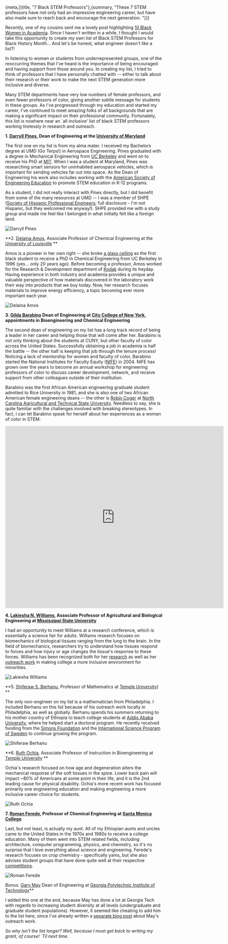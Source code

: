 {meta,[{title, "7 Black STEM Professors"},{summary, "These 7 STEM professors have not only had an impressive engineering career, but have also made sure to reach back and encourage the next generation. "}]}


Recently, one of my cousins sent me a lovely post highlighting [10 Black Women in Academia](//www.nylon.com/articles/black-women-in-academia). Since I haven't written in a while, I thought I would take this opportunity to create my own list of Black STEM Professors for Black History Month... And let's be honest, what engineer doesn't like a list?! 

In listening to women or students from underrepresented groups, one of the reoccurring themes that I've heard is the importance of being encouraged and having support from those around you. In creating my list, I tried to think of professors that I have personally chatted with -- either to talk about their research or their work to make the next STEM generation more inclusive and diverse. 

Many STEM departments have very low numbers of female professors, and even fewer professors of color, giving another subtle message for students in these groups. As I've progressed through my education and started my career, I've continued to meet amazing folks of all backgrounds that are making a significant impact on their professional community. Fortunately, this list is nowhere near an `all inclusive' list of black STEM professors working tirelessly in research and outreach. 

**1. [Darryll Pines](//www.eng.umd.edu/aboutus/pines-bio), Dean of Engineering at the [University of Maryland](//www.eng.umd.edu)**

The first one on my list is from my alma mater. I received my Bachelors degree at UMD (Go Terps!) in Aerospace Engineering. Pines graduated with a degree in Mechanical Engineering from [UC Berkeley](//me.berkeley.edu) and went on to receive his PhD at [MIT](//meche.mit.edu). When I was a student at Maryland, Pines was researching smart sensors for uninhabited aerospace vehicles, which is important for sending vehicles far out into space. As the Dean of Engineering his work also includes working with the [American Society of Engineering Education](//www.asee.org/member-resources/councils-and-chapters/engineering-deans-council) to promote STEM education in K-12 programs. 

As a student, I did not really interact with Pines directly, but I did benefit from some of the many resources at UMD -- I was a member of SHPE ([Society of Hispanic Professional Engineers](http://shpe.umd.edu); full disclosure - I'm not Hispanic, but they welcomed me anyway!). SHPE provided me with a study group and made me feel like I belonged in what initially felt like a foreign land.  

![Darryll Pines](/assets/images/Pines_adj.png)

**2. [Delaina Amos](//louisville.edu/speed/people/faculty/amosDelaina), Associate Professor of Chemical Engineering at the [University of Louisville](//louisville.edu/speed) **

Amos is a pioneer in her own right -- she broke [a glass ceiling](//stemation.com/blog/JuliaMorgan.html) as the first black student to receive a PhD in Chemical Engineering from UC Berkeley in 1996 (yes... only 20 years ago). Before becoming a professor, Amos worked for the Research & Development department of [Kodak](//web.mit.edu/provost/sef-directory/profiles/e1000218.html) during its heyday.  Having experience in both industry and academia provides a unique and valuable perspective of how materials discovered in the laboratory work their way into products that we buy today. Now, her research focuses materials to improve energy efficiency, a topic becoming ever more important each year. 
 
![Delaina Amos](/assets/images/AmosDelaina.jpg)

**3. [Gilda Barabino](//www.ccny.cuny.edu/engineering/message) Dean of Engineering at [City College of New York](//www.ccny.cuny.edu/engineering), appointments in Bioengineering and Chemical Engineering**

The second dean of engineering on my list has a long track record of being a leader in her career and helping those that will come after her. Barabino is not only thinking about the students at CUNY, but other faculty of color across the United States. Successfully obtaining a job in academia is half the battle -- the other half is keeping that job through the tenure process! Noticing a lack of mentorship for women and faculty of color, Barabino started the National Institutes for Faculty Equity ([NIFE](//serc.carleton.edu/facultyequity/index.html)) in 2004. NIFE has grown over the years to become an annual workshop for engineering professors of color to discuss career development, network, and receive support from other colleagues outside of their institution.  

Barabino was the first African American engineering graduate student admitted to Rice University in 1981, and she is also one of two African American female engineering deans -- the other is [Robin Coger](//www.firstinspires.org/about/leadership/dr-robin-n-coger) at [North Carolina Agricultural and Technical State University](//www.ncat.edu/coe). Needless to say, she is quite familiar with the challenges involved with breaking stereotypes. In fact, I can let Barabino speak for herself about her experiences as a woman of color in STEM:

<iframe src="https://www.youtube.com/embed/WCLCoMF_5V4" allowfullscreen frameborder="0" height="584px" width="700px">
</iframe>

**4. [Lakiesha N. Williams](//www.cavs.msstate.edu/directory/information.php?d=1711), Associate Professor of Agricultural and Biological Engineering at [Mississippi State University](//www.bagley.msstate.edu)**

I had an opportunity to meet Williams at a research conference, which is essentially a science fair for adults. Williams research focuses on biomechanics of biological tissues ranging from the lung to the brain. In the field of biomechanics, researchers try to understand how tissues respond to forces and how injury or age changes the tissue's response to these forces. Williams has been recognized both for her [research](//www.msstate.edu/newsroom/article/2008/08/lakiesha-williams-msu-getting-national-spotlight) as well as her [outreach work](//www.msstate.edu/newsroom/article/2017/01/%E2%80%98our-voices%E2%80%99-diversity-conference-upcoming-month-msu) in making college a more inclusive environment for minorities. 

![Lakiesha Williams](/assets/images/LakieshaWilliams_adj.jpg)

**5. [Shiferaw S. Berhanu](//www.math.temple.edu/~berhanu), Professor of Mathematics at [Temple University](//www.math.temple.edu)) **

The only non-engineer on my list is a mathematician from Philadelphia. I included Berhanu on this list because of his outreach work locally in Philadelphia, as well as globally. Berhanu spends his summers returning to his mother country of Ethiopia to teach college students at [Addis Ababa University](//www.aau.edu.et), where he helped start a doctoral program. He recently received funding from the [Simons Foundation](//www.simonsfoundation.org/mathematics-and-physical-science) and the [International Science Program of Sweden](//www.isp.uu.se) to continue growing the program. 

![Shiferaw Berhanu](/assets/images/berhanu_adj.jpg)


**6. [Ruth Ochia](//engineering.temple.edu/person/ochia-ruth), Associate Professor of Instruction in Bioengineering at [Temple University](//www.temple.edu) **

Ochia's research focused on how age and degeneration alters the mechanical response of the soft tissues in the spine. Lower back pain will impact ~80% of Americans at some point in their life, and it is the 2nd leading cause for physical disability. Ochia's more recent work has focused primarily one engineering education and making engineering a more inclusive career choice for students. 

![Ruth Ochia](/assets/images/RuthOchia_adj.jpg)

**7. [Roman Ferede](//www.smc.edu/infoatsmc/archives/February012011/stories/NationalScienceAward.html), Professor of Chemical Engineering at [Santa Monica College](//www.smc.edu/Pages/Home.aspx)**

Last, but not least, is actually my aunt. All of my Ethiopian aunts and uncles came to the United States in the 1970s and 1980s to receive a college education. Many of them went into STEM related fields, including architecture, computer programming, physics, and chemistry, so it's no surprise that I love everything about science and engineering. Ferede's research focuses on crop chemistry - specifically yams, but she also advises student groups that have done quite well at their respective [competitions](//www.smc.edu/infoatsmc/archives/February012011/stories/NationalScienceAward.html). 

![Roman Ferede](/assets/images/RomanFerede_adj.jpg)

*Bonus.* [Gary May](//www.ece.gatech.edu/faculty-staff-directory/gary-s-may) Dean of Engineering at [Georgia Polytechnic Institute of Technology](//coe.gatech.edu)**

I added this one at the end, because May has done a lot at Georgia Tech with regards to increasing student diversity at all levels (undergraduate and graduate student populations). However, it seemed like cheating to add him to the list here, since I've already written a [separate blog post](//stemation.com/blog/GaryMay.html) about May's outreach work. 

*So why isn't the list longer? Well, because I must get back to writing my grant, of course! `Til next time.*
